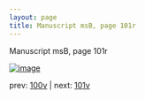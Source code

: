 ```yaml
---
layout: page
title: Manuscript msB, page 101r
---
```


Manuscript msB, page 101r

[![image](http://www.homermultitext.org/iipsrv?OBJ=IIP,1.0&FIF=/project/homer/pyramidal/deepzoom/hmt/vbbifolio/v1/vb_100v_101r.tif&WID=100&CVT=JPEG)](http://www.homermultitext.org/ict2/?urn=urn:cite2:hmt:vbbifolio.v1:vb_100v_101r)

prev:  [100v](../100v) | next:  [101v](../101v)

